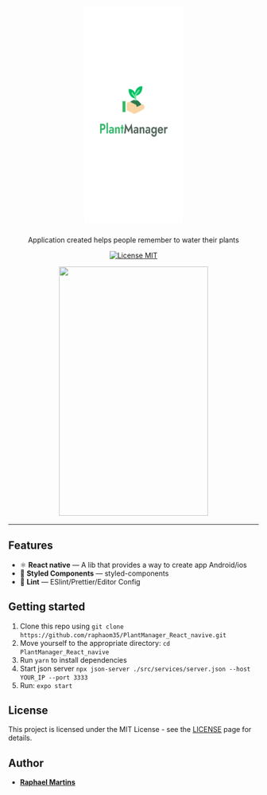 <h1 align="center">
  <img src="https://github.com/raphaom35/PlantManager_React_navive/blob/main/assets/splash.png" width=200 alt="Moveit">
<br>
</h1>

<p align="center">
Application created helps people remember to water their plants
</p>

<p align="center">
  <a href="https://opensource.org/licenses/MIT">
    <img src="https://img.shields.io/badge/License-MIT-blue.svg" alt="License MIT">
  </a>
</p>

<div align="center">
<img src="/plant.gif" width="300" height=500 />

</div>

<hr />

## Features

- ⚛️ **React native** — A lib that provides a way to create app Android/ios
- 💅 **Styled Components** — styled-components
- 💖 **Lint** — ESlint/Prettier/Editor Config

## Getting started

1. Clone this repo using `git clone https://github.com/raphaom35/PlantManager_React_navive.git`
2. Move yourself to the appropriate directory: `cd PlantManager_React_navive`<br />
3. Run `yarn` to install dependencies<br />
4. Start json server `npx json-server ./src/services/server.json --host YOUR_IP --port 3333`
5. Run: `expo start`

## License

This project is licensed under the MIT License - see the [LICENSE](https://opensource.org/licenses/MIT) page for details.

## Author

- [**Raphael Martins**](https://www.linkedin.com/in/raphaelmartinsdev)
